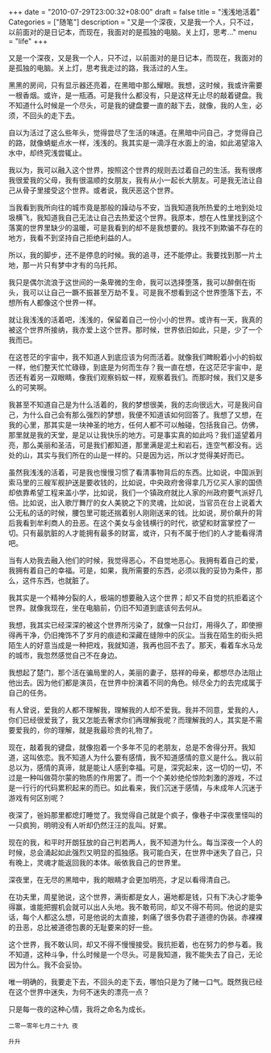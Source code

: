 +++
date = "2010-07-29T23:00:32+08:00"
draft = false
title = "浅浅地活着"
Categories = ["随笔"]
description = "又是一个深夜，又是我一个人，只不过，以前面对的是日记本，而现在，我面对的是孤独的电脑。关上灯，思考..."
menu = "life"
+++

又是一个深夜，又是我一个人，只不过，以前面对的是日记本，而现在，我面对的是孤独的电脑。关上灯，思考我走过的路，我活过的人生。
 
黑黑的房间，只有显示器还亮着，在黑暗中那么耀眼。我想，这时候，我或许需要一根香烟。或许，是一瓶酒。可是我什么都没有，只是这样无止尽的敲着键盘。我不知道什么时候是一个尽头，可是我的键盘要一直的敲下去，就像，我的人生，必须，不回头的走下去。
  
自以为活过了这么些年头，觉得尝尽了生活的味道。在黑暗中问自己，才觉得自己的路，就像蜻蜓点水一样，浅浅的。我其实是一滴浮在水面上的油，如此渴望溶入水中，却终究浅尝辄止。
   
我以为，我可以融入这个世界，按照这个世界的规则去过着自己的生活。我有很疼我很爱我的父母，我有很温顺的女朋友，我有从小一起长大朋友。可是我无法让自己从骨子里接受这个世界。或者说，我厌恶这个世界。
    
当我看到我所向往的城市竟是那般的躁动与不安，当我知道我所热爱的土地到处垃圾横飞，我知道我自己无法让自己去热爱这个世界。我原本，想在人性里找到这个落寞的世界里缺少的温暖，可是我看到的却不是我想要的。我找不到欺骗不存在的地方，我看不到坚持自己拒绝利益的人。

所以，我的脚步，还不是停息的时候。我的追寻，还不能停止。我要找到那一片土地，那一片只有梦中才有的乌托邦。
     
我只是偶尔流浪于这世间的一条卑微的生命，我可以选择堕落，我可以醉倒在街头，我可以让自己一蹶不振甚至万劫不复。可是我不想看到这个世界堕落下去，不想所有人都像这个世界一样。
      
就让我浅浅的活着吧，浅浅的，保留着自己一份小小的世界。或许有一天，我真的被这个世界所接纳，我亦爱上这个世界。那时候，世界依旧如此，只是，少了一个我而已。
       
在这苍茫的宇宙中，我不知道人到底应该为何而活着。就像我们睥睨着小小的蚂蚁一样，他们整天忙忙碌碌，到底是为何而生存？我一直在想，在这茫茫宇宙中，是否还有着另一双眼睛，像我们观察蚂蚁一样，观察着我们。而那时候，我们又是多么的可笑啊。
        
我甚至不知道自己是为什么活着的，我的梦想很美，我的志向很远大，可是我问自己，为什么自己会有那么强烈的梦想，我便不知道该如何回答了。我想了又想，在我的心里，那其实是一块神圣的地方，任何人都不可以触碰，包括我自己。仿佛，那里就是我的天堂，是足以让我快乐的地方。可是事实真的如此吗？我们遥望着月亮，那么美丽和圣洁，可是我们都知道，那里满是泥土和岩石，连空气都没有。远处的山，其实与我们所在的山是一样的。只是因为远，所以才觉得美好而已。
         
虽然我浅浅的活着，可是我也慢慢习惯了看清事物背后的东西。比如说，中国派到索马里的三艘军舰护送是要收钱的，比如说，中央政府舍得拿几万亿买人家的国债却依靠希望工程来盖小学，比如说，我们一个镇政府就比人家的州政府要气派好几倍。比如说，出入歌厅舞厅的女人美貌之下的灵魂，比如说，当官员在台上说着大公无私的话的时候，腰包里可能还揣着别人刚刚送来的钱。比如说，房价飙升的背后我看到牟利商人的丑恶。在这个美女与金钱横行的时代，欲望和财富掌控了一切。只有最肮脏的人才能拥有最多的财富，或许，只有不属于他们的人才能看得清吧。
          
当有人劝我去融入他们的时候，我觉得恶心，不自觉地恶心。我拥有着自己的爱，我拥有着自己的幸福。可是，如果，我所需要的东西，必须以我的妥协为条件，那么，这件东西，也就脏了。
           
我其实是一个精神分裂的人，极端的想要融入这个世界；却又不自觉的抗拒着这个世界。就像我现在，坐在电脑前，仍旧不知道到底该何去何从。
            
我想，我其实已经深深的被这个世界所污染了，就像一只台灯，用得久了，即使擦得再干净，仍旧掩饰不了岁月的痕迹和深藏在缝隙中的灰尘。当我在陌生的街头把陌生人的好意当成是一种把戏，我就知道，我再也回不去了。那天，看着车水马龙的城市，我忽然感觉自己不在身边。
             
我想起了楚门，那个活在骗局里的人，美丽的妻子，慈祥的母亲，都想尽办法阻止他出去。因为他们都是演员，在世界中扮演着不同的角色。倾尽全力的去完成属于自己的任务。
              
有人曾说，爱我的人都不理解我，理解我的人却不爱我。我并不同意，爱我的人，你们已经很爱我了，我又怎能去奢求你们再理解我呢？而理解我的人，其实是不需要爱我的，你的理解，就是我最珍贵的礼物了。
               
现在，敲着我的键盘，就像抱着一个多年不见的老朋友，总是不舍得分开。我知道，这叫依恋。我不知道人为什么要有感情，我不知道感情的意义是什么。我以前总以为，感情的真谛，就是能让人感到幸福。可是，深究起来，这一切的一切，不过是一种叫做荷尔蒙的物质的作用罢了。而一个个美妙绝伦惊险刺激的游戏，不过是一行行的代码累积起来的而已。如此看来，我们沉迷于感情，与未成年人沉迷于游戏有何区别呢？
                
夜深了，爸妈那里都熄灯睡觉了。我觉得自己就是个疯子，像巷子中深夜里怪叫的一只疯狗，明明没有人听却仍然汪汪的乱叫。好累。
 
现在的我，和平时开朗狂放的自己判若两人，我不知道为什么。每当深夜一个人的时候，总会涌起如此强烈又明显的孤独感。我可能白天，在世界中迷失了自己，只有晚上，灵魂才能返回我的本体。皈依我自己的世界里。
                  
深夜里，在无尽的黑暗中，我的眼睛才会更加明亮，才足以看得清自己。
                   
在功夫里，周星驰说，这个世界，满街都是女人，遍地都是钱，只有下决心才能争得赢，谁能把握机会就可以出人头地。我不敢苟同，却又不得不苟同。他说的是实话，每个人都这么想，可是他说的太直接，刺痛了很多伪君子道德的伪装。赤裸裸的丑恶，总比被道德包裹的无耻要来的好一些。
                    
这个世界，我不敢认同，却又不得不慢慢接受。我抗拒着，也在努力的参与着。我不知道，这种斗争，什么时候是一个尽头。可是我知道，我不能失去了自己，无论因为什么。我不会妥协。
                     
唯一明确的，我要走下去，不回头的走下去，哪怕只是为了赌一口气。既然我已经在这个世界中迷失，为何不迷失的漂亮一点？

只是每一夜的这种心情，我将之命名为成长。





`二零一零年七月二十九 夜`

`升升`
